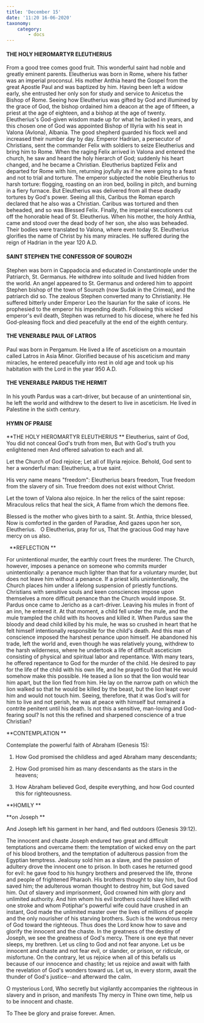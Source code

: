 ```yaml
---
title: 'December 15'
date: '11:20 16-06-2020'
taxonomy:
    category:
        - docs
---
```


#### THE HOLY HIEROMARTYR ELEUTHERIUS

From a good tree comes good fruit. This wonderful saint had noble and greatly eminent parents. Eleutherius was born in Rome, where his father was an imperial proconsul. His mother Anthia heard the Gospel from the great Apostle Paul and was baptized by him. Having been left a widow early, she entrusted her only son for study and service to Anicetus the Bishop of Rome. Seeing how Eleutherius was gifted by God and illumined by the grace of God, the bishop ordained him a deacon at the age of fifteen, a priest at the age of eighteen, and a bishop at the age of twenty. Eleutherius's God-given wisdom made up for what he lacked in years, and this chosen one of God was appointed Bishop of Illyria with his seat in Valona (Avlona), Albania. The good shepherd guarded his flock well and increased their number day by day. Emperor Hadrian, a persecutor of Christians, sent the commander Felix with soldiers to seize Eleutherius and bring him to Rome. When the raging Felix arrived in Valona and entered the church, he saw and heard the holy hierarch of God; suddenly his heart changed, and he became a Christian. Eleutherius baptized Felix and departed for Rome with him, returning joyfully as if he were going to a feast and not to trial and torture. The emperor subjected the noble Eleutherius to harsh torture: flogging, roasting on an iron bed, boiling in pitch, and burning in a fiery furnace. But Eleutherius was delivered from all these deadly tortures by God's power. Seeing all this, Caribus the Roman eparch declared that he also was a Christian. Caribus was tortured and then beheaded, and so was Blessed Felix. Finally, the imperial executioners cut off the honorable head of St. Eleutherius. When his mother, the holy Anthia, came and stood over the dead body of her son, she also was beheaded. Their bodies were translated to Valona, where even today St. Eleutherius glorifies the name of Christ by his many miracles. He suffered during the reign of Hadrian in the year 120 A.D.

#### SAINT STEPHEN THE CONFESSOR OF SOUROZH

Stephen was born in Cappadocia and educated in Constantinople under the Patriarch, St. Germanus. He withdrew into solitude and lived hidden from the world. An angel appeared to St. Germanus and ordered him to appoint Stephen bishop of the town of Sourozh (now Sudak in the Crimea), and the patriarch did so. The zealous Stephen converted many to Christianity. He suffered bitterly under Emperor Leo the Isaurian for the sake of icons. He prophesied to the emperor his impending death. Following this wicked emperor's evil death, Stephen was returned to his diocese, where he fed his God-pleasing flock and died peacefully at the end of the eighth century.

#### THE VENERABLE PAUL OF LATROS

Paul was born in Pergamum. He lived a life of asceticism on a mountain called Latros in Asia Minor. Glorified because of his asceticism and many miracles, he entered peacefully into rest in old age and took up his habitation with the Lord in the year 950 A.D.

#### THE VENERABLE PARDUS THE HERMIT

In his youth Pardus was a cart-driver, but because of an unintentional sin, he left the world and withdrew to the desert to live in asceticism. He lived in Palestine in the sixth century.



#### HYMN OF PRAISE

**THE HOLY HIEROMARTYR ELEUTHERIUS
 **
Eleutherius, saint of God,
 You did not conceal God's truth from men,
 But with God's truth you enlightened men
 And offered salvation to each and all.
 
Let the Church of God rejoice;
 Let all of Illyria rejoice.
 Behold, God sent to her a wonderful man:
 Eleutherius, a true saint.
 
His very name means "freedom":
 Eleutherius bears freedom,
 True freedom from the slavery of sin.
 True freedom does not exist without Christ.
 
Let the town of Valona also rejoice.
 In her the relics of the saint repose:
 Miraculous relics that heal the sick,
 A flame from which the demons flee.
 
Blessed is the mother who gives birth to a saint.
 St. Anthia, thrice blessed,
 Now is comforted in the garden of Paradise,
 And gazes upon her son, Eleutherius.
  
 O Eleutherius, pray for us,
 That the gracious God may have mercy on us also.


 
**REFLECTION
 **

For unintentional murder, the earthly court frees the murderer. The Church, however, imposes a penance on someone who commits murder unintentionally: a penance much lighter than that for a voluntary murder, but does not leave him without a penance. If a priest kills unintentionally, the Church places him under a lifelong suspension of priestly functions. Christians with sensitive souls and keen consciences impose upon themselves a more difficult penance than the Church would impose. St. Pardus once came to Jericho as a cart-driver. Leaving his mules in front of an inn, he entered it. At that moment, a child fell under the mule, and the mule trampled the child with its hooves and killed it. When Pardus saw the bloody and dead child killed by his mule, he was so crushed in heart that he felt himself intentionally responsible for the child's death. And this man of conscience imposed the harshest penance upon himself. He abandoned his trade, left the world and, even though he was relatively young, withdrew to the harsh wilderness, where he undertook a life of difficult asceticism consisting of physical and spiritual labor and repentance. With many tears, he offered repentance to God for the murder of the child. He desired to pay for the life of the child with his own life, and he prayed to God that He would somehow make this possible. He teased a lion so that the lion would tear him apart, but the lion fled from him. He lay on the narrow path on which the lion walked so that he would be killed by the beast, but the lion leapt over him and would not touch him. Seeing, therefore, that it was God's will for him to live and not perish, he was at peace with himself but remained a contrite penitent until his death. Is not this a sensitive, man-loving and God-fearing soul? Is not this the refined and sharpened conscience of a true Christian?



**CONTEMPLATION
 **

Contemplate the powerful faith of Abraham (Genesis 15):

1.  How God promised the childless and aged Abraham many descendants;

1.  How God promised him as many descendants as the stars in the heavens;

1.  How Abraham believed God, despite everything, and how God counted this for righteousness.



**HOMILY
 **

**on Joseph
 **

And Joseph left his garment in her hand, and fled outdoors (Genesis 39:12).

The innocent and chaste Joseph endured two great and difficult temptations and overcame them: the temptation of wicked envy on the part of his blood brothers, and the temptation of adulterous passion from the Egyptian temptress. Jealousy sold him as a slave, and the passion of adultery drove the innocent one to prison. In both cases he returned good for evil: he gave food to his hungry brothers and preserved the life, throne and people of frightened Pharaoh. His brothers thought to slay him, but God saved him; the adulterous woman thought to destroy him, but God saved him. Out of slavery and imprisonment, God crowned him with glory and unlimited authority. And him whom his evil brothers could have killed with one stroke and whom Potiphar's powerful wife could have crushed in an instant, God made the unlimited master over the lives of millions of people and the only nourisher of his starving brothers. Such is the wondrous mercy of God toward the righteous. Thus does the Lord know how to save and glorify the innocent and the chaste. In the greatness of the destiny of Joseph, we see the greatness of God's mercy. There is one eye that never sleeps, my brethren. Let us cling to God and not fear anyone. Let us be innocent and chaste and not fear evil, or slander, or prison, or ridicule, or misfortune. On the contrary, let us rejoice when all of this befalls us because of our innocence and chastity; let us rejoice and await with faith the revelation of God's wonders toward us. Let us, in every storm, await the thunder of God's justice--and afterward the calm.

O mysterious Lord, Who secretly but vigilantly accompanies the righteous in slavery and in prison, and manifests Thy mercy in Thine own time, help us to be innocent and chaste.

To Thee be glory and praise forever. Amen.

  

